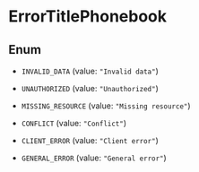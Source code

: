 
# ErrorTitlePhonebook

## Enum


* `INVALID_DATA` (value: `"Invalid data"`)

* `UNAUTHORIZED` (value: `"Unauthorized"`)

* `MISSING_RESOURCE` (value: `"Missing resource"`)

* `CONFLICT` (value: `"Conflict"`)

* `CLIENT_ERROR` (value: `"Client error"`)

* `GENERAL_ERROR` (value: `"General error"`)



